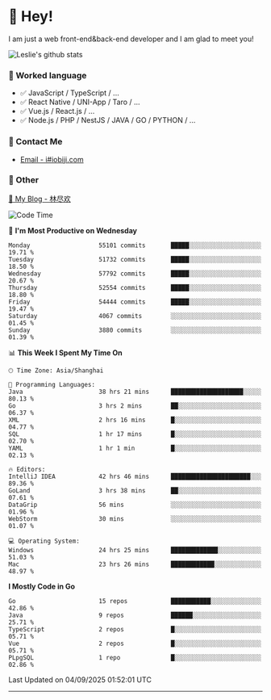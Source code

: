 # 👋 Hey!

I am just a web front-end&back-end developer and I am glad to meet you!

![Leslie's github stats](https://github-readme-stats.vercel.app/api?username=unsafe-ptr&&show_icons=true&&title_color=1abc9c&&icon_color=1abc9c)


### 📝 Worked language

- ✅ JavaScript / TypeScript / ...
- ✅ React Native / UNI-App / Taro / ...
- ✅ Vue.js / React.js / ...
- ✅ Node.js / PHP / NestJS / JAVA / GO / PYTHON / ...

### 📮 Contact Me

- [Email - i#iobiji.com](mailto:i@iobiji.com)


### 🤪 Other

[📌 My Blog - 林尽欢](https://iobiji.com)

<!--START_SECTION:waka-->
![Code Time](http://img.shields.io/badge/Code%20Time-2%2C051%20hrs%2011%20mins-blue)

📅 **I'm Most Productive on Wednesday** 

```text
Monday                   55101 commits       █████░░░░░░░░░░░░░░░░░░░░   19.71 % 
Tuesday                  51732 commits       █████░░░░░░░░░░░░░░░░░░░░   18.50 % 
Wednesday                57792 commits       █████░░░░░░░░░░░░░░░░░░░░   20.67 % 
Thursday                 52554 commits       █████░░░░░░░░░░░░░░░░░░░░   18.80 % 
Friday                   54444 commits       █████░░░░░░░░░░░░░░░░░░░░   19.47 % 
Saturday                 4067 commits        ░░░░░░░░░░░░░░░░░░░░░░░░░   01.45 % 
Sunday                   3880 commits        ░░░░░░░░░░░░░░░░░░░░░░░░░   01.39 % 
```


📊 **This Week I Spent My Time On** 

```text
🕑︎ Time Zone: Asia/Shanghai

💬 Programming Languages: 
Java                     38 hrs 21 mins      ████████████████████░░░░░   80.13 % 
Go                       3 hrs 2 mins        ██░░░░░░░░░░░░░░░░░░░░░░░   06.37 % 
XML                      2 hrs 16 mins       █░░░░░░░░░░░░░░░░░░░░░░░░   04.77 % 
SQL                      1 hr 17 mins        █░░░░░░░░░░░░░░░░░░░░░░░░   02.70 % 
YAML                     1 hr 1 min          █░░░░░░░░░░░░░░░░░░░░░░░░   02.13 % 

🔥 Editors: 
IntelliJ IDEA            42 hrs 46 mins      ██████████████████████░░░   89.36 % 
GoLand                   3 hrs 38 mins       ██░░░░░░░░░░░░░░░░░░░░░░░   07.61 % 
DataGrip                 56 mins             ░░░░░░░░░░░░░░░░░░░░░░░░░   01.96 % 
WebStorm                 30 mins             ░░░░░░░░░░░░░░░░░░░░░░░░░   01.07 % 

💻 Operating System: 
Windows                  24 hrs 25 mins      █████████████░░░░░░░░░░░░   51.03 % 
Mac                      23 hrs 26 mins      ████████████░░░░░░░░░░░░░   48.97 % 
```

**I Mostly Code in Go** 

```text
Go                       15 repos            ███████████░░░░░░░░░░░░░░   42.86 % 
Java                     9 repos             ██████░░░░░░░░░░░░░░░░░░░   25.71 % 
TypeScript               2 repos             █░░░░░░░░░░░░░░░░░░░░░░░░   05.71 % 
Vue                      2 repos             █░░░░░░░░░░░░░░░░░░░░░░░░   05.71 % 
PLpgSQL                  1 repo              █░░░░░░░░░░░░░░░░░░░░░░░░   02.86 % 
```




 Last Updated on 04/09/2025 01:52:01 UTC
<!--END_SECTION:waka-->
---
